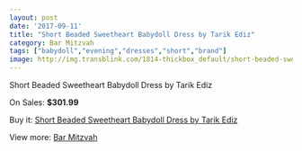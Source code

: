 ```yaml
---
layout: post
date: '2017-09-11'
title: "Short Beaded Sweetheart Babydoll Dress by Tarik Ediz"
category: Bar Mitzvah
tags: ["babydoll","evening","dresses","short","brand"]
image: http://img.transblink.com/1814-thickbox_default/short-beaded-sweetheart-babydoll-dress-by-tarik-ediz.jpg
---
```

Short Beaded Sweetheart Babydoll Dress by Tarik Ediz

On Sales: **$301.99**
<a href="https://www.transblink.com/en/bar-mitzvah/587-short-beaded-sweetheart-babydoll-dress-by-tarik-ediz.html"><amp-img layout="responsive" width="600" height="600" src="//img.transblink.com/1814-thickbox_default/short-beaded-sweetheart-babydoll-dress-by-tarik-ediz.jpg" alt="Short Beaded Sweetheart Babydoll Dress by Tarik Ediz 0" /></a>

Buy it: [Short Beaded Sweetheart Babydoll Dress by Tarik Ediz](https://www.transblink.com/en/bar-mitzvah/587-short-beaded-sweetheart-babydoll-dress-by-tarik-ediz.html "Short Beaded Sweetheart Babydoll Dress by Tarik Ediz")

View more: [Bar Mitzvah](https://www.transblink.com/en/2-bar-mitzvah "Bar Mitzvah")